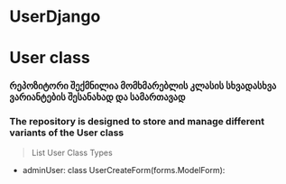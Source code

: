 # UserDjango

# User class

### რეპოზიტორი შექმნილია მომხმარებლის კლასის სხვადასხვა ვარიანტების შესანახად და სამართავად
### The repository is designed to store and manage different variants of the User class

> List User Class Types
* adminUser: class UserCreateForm(forms.ModelForm):

